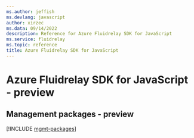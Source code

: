 ```yaml
---
ms.author: jeffish
ms.devlang: javascript
author: xirzec
ms.data: 09/14/2022
description: Reference for Azure Fluidrelay SDK for JavaScript
ms.service: fluidrelay
ms.topic: reference
title: Azure Fluidrelay SDK for JavaScript
---
```

# Azure Fluidrelay SDK for JavaScript - preview

## Management packages - preview
[!INCLUDE [mgmt-packages](fluidrelay-mgmt-index.md)]
